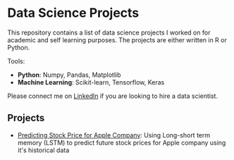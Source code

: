 # Data Science Projects

This repository contains a list of data science projects I worked on for academic and self learning purposes. The projects are either written in R or Python. 

Tools:

- **Python**: Numpy, Pandas, Matplotlib
- **Machine Learning**: Scikit-learn, Tensorflow, Keras

Please connect me on [LinkedIn](https://www.linkedin.com/in/weijia-zhang-0417/) if you are looking to hire a data scientist.

## Projects

- [Predicting Stock Price for Apple Company](https://github.com/weijiazzz/data-science/blob/master/stock_price/stock_price_prediction.ipynb): Using Long-short term memory (LSTM) to predict future stock prices for Apple company using it's historical data